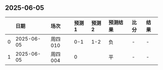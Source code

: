 

## 2025-06-05

|    | 日期         | 场次    | 预测1   | 预测2   | 预测结果   | 比分   | 结果   |
|---:|:-----------|:------|:------|:------|:-------|:-----|:-----|
|  0 | 2025-06-05 | 周四010 | 0-1   | 1-2   | 负      | -    | -    |
|  1 | 2025-06-05 | 周四004 | 0     |       | 平      | -    | -    |

